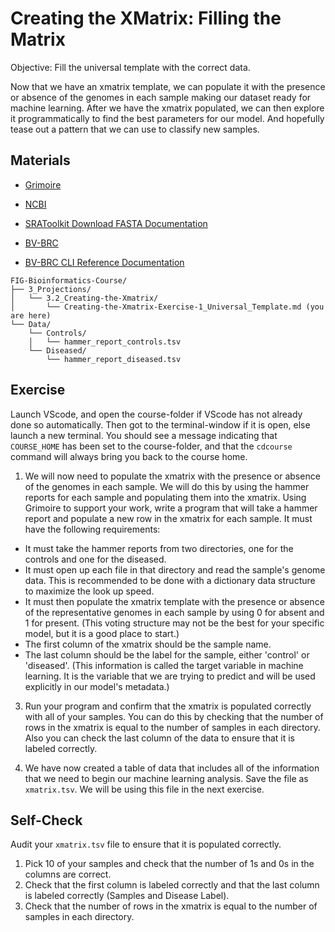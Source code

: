 # Creating the XMatrix: Filling the Matrix

Objective: Fill the universal template with the correct data.

Now that we have an xmatrix template, we can populate it with the presence or absence of the genomes in each sample making our dataset ready for machine learning. After we have the xmatrix populated, we can then explore it programmatically to find the best parameters for our model. And hopefully tease out a pattern that we can use to classify new samples.

## Materials

* [Grimoire](https://chat.openai.com/g/g-n7Rs0IK86-grimoire)

* [NCBI](https://www.ncbi.nlm.nih.gov/)

* [SRAToolkit Download FASTA Documentation](https://www.ncbi.nlm.nih.gov/books/NBK242621/)

* [BV-BRC](https://bv-brc.org/)

* [BV-BRC CLI Reference Documentation](https://www.bv-brc.org/docs/cli_tutorial/command_list/index.html)

```
FIG-Bioinformatics-Course/
├── 3_Projections/
│   └── 3.2_Creating-the-Xmatrix/
│       └── Creating-the-Xmatrix-Exercise-1_Universal_Template.md (you are here)
└── Data/
    └── Controls/
    │   └── hammer_report_controls.tsv
    └── Diseased/
        └── hammer_report_diseased.tsv
```

## Exercise

Launch VScode, and open the course-folder
if VScode has not already done so automatically.
Then got to the terminal-window if it is open,
else launch a new terminal.
You should see a message indicating that `COURSE_HOME`
has been set to the course-folder, and that the
`cdcourse` command will always bring you back
to the course home.


1. We will now need to populate the xmatrix with the presence or absence of the genomes in each sample. We will do this by using the hammer reports for each sample and populating them into the xmatrix. Using Grimoire to support your work, write a program that will take a hammer report and populate a new row in the xmatrix for each sample. It must have the following requirements:

- It must take the hammer reports from two directories, one for the controls and one for the diseased.
- It must open up each file in that directory and read the sample's genome data. This is recommended to be done with a dictionary data structure to maximize the look up speed.
- It must then populate the xmatrix template with the presence or absence of the representative genomes in each sample by using 0 for absent and 1 for present. (This voting structure may not be the best for your specific model, but it is a good place to start.)
- The first column of the xmatrix should be the sample name.
- The last column should be the label for the sample, either 'control' or 'diseased'. (This information is called the target variable in machine learning. It is the variable that we are trying to predict and will be used explicitly in our model's metadata.)

3. Run your program and confirm that the xmatrix is populated correctly with all of your samples. You can do this by checking that the number of rows in the xmatrix is equal to the number of samples in each directory. Also you can check the last column of the data to ensure that it is labeled correctly.

4. We have now created a table of data that includes all of the information that we need to begin our machine learning analysis. Save the file as `xmatrix.tsv`. We will be using this file in the next exercise.

## Self-Check
Audit your `xmatrix.tsv` file to ensure that it is populated correctly. 
1. Pick 10 of your samples and check that the number of 1s and 0s in the columns are correct. 
2. Check that the first column is labeled correctly and that the last column is labeled correctly (Samples and Disease Label).
3. Check that the number of rows in the xmatrix is equal to the number of samples in each directory.







